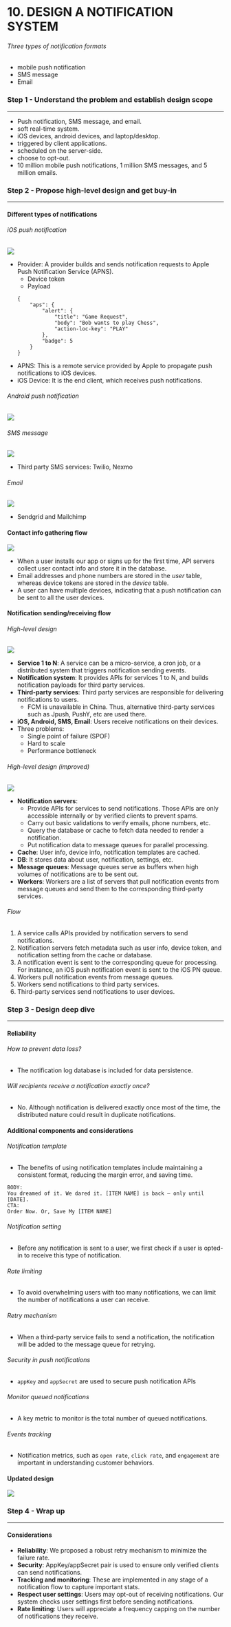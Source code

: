 # 10. DESIGN A NOTIFICATION SYSTEM
###### Three types of notification formats
- mobile push notification
- SMS message
- Email

### Step 1 - Understand the problem and establish design scope
---
- Push notification, SMS message, and email.
- soft real-time system.
- iOS devices, android devices, and laptop/desktop.
- triggered by client applications.
- scheduled on the server-side.
- choose to opt-out.
- 10 million mobile push notifications, 1 million SMS messages, and 5 million emails.

### Step 2 - Propose high-level design and get buy-in
---
#### Different types of notifications
###### iOS push notification
![](./yerim/images/figure-10-2.png)
- Provider: A provider builds and sends notification requests to Apple Push Notification Service (APNS).
    - Device token
    - Payload
    ```
    {
        "aps": {
            "alert": {
                "title": "Game Request",
                "body": "Bob wants to play Chess",
                "action-loc-key": "PLAY"
            },
            "badge": 5
        }
    }
    ```
- APNS: This is a remote service provided by Apple to propagate push notifications to iOS devices.
- iOS Device: It is the end client, which receives push notifications.

###### Android push notification
![](./yerim/images/figure-10-3.png)

###### SMS message
![](./yerim/images/figure-10-4.png)
- Third party SMS services: Twilio, Nexmo

###### Email
![](./yerim/images/figure-10-5.png)
- Sendgrid and Mailchimp

#### Contact info gathering flow
![](./yerim/images/figure-10-7.png)
- When a user installs our app or signs up for the first time, API servers collect user contact info and store it in the database.
- Email addresses and phone numbers are stored in the _user_ table, whereas device tokens are stored in the _device_ table.
- A user can have multiple devices, indicating that a push notification can be sent to all the user devices.

#### Notification sending/receiving flow
###### High-level design
![](./yerim/images/figure-10-9.png)
- **Service 1 to N**: A service can be a micro-service, a cron job, or a distributed system that triggers notification sending events.
- **Notification system**: It provides APIs for services 1 to N, and builds notification payloads for third party services.
- **Third-party services**: Third party services are responsible for delivering notifications to users.
    - FCM is unavailable in China. Thus, alternative third-party services such as Jpush, PushY, etc are used there.
- **iOS, Android, SMS, Email**: Users receive notifications on their devices.
- Three problems:
    - Single point of failure (SPOF)
    - Hard to scale
    - Performance bottleneck

###### High-level design (improved)
![](./yerim/images/figure-10-10.png)
- **Notification servers**: 
    - Provide APIs for services to send notifications. Those APIs are only accessible internally or by verified clients to prevent spams.
    - Carry out basic validations to verify emails, phone numbers, etc.
    - Query the database or cache to fetch data needed to render a notification.
    - Put notification data to message queues for parallel processing.
- **Cache**: User info, device info, notification templates are cached.
- **DB**: It stores data about user, notification, settings, etc.
- **Message queues**: Message queues serve as buffers when high volumes of notifications are to be sent out.
- **Workers**: Workers are a list of servers that pull notification events from message queues and send them to the corresponding third-party services.

###### Flow
1. A service calls APIs provided by notification servers to send notifications.
2. Notification servers fetch metadata such as user info, device token, and notification setting from the cache or database.
3. A notification event is sent to the corresponding queue for processing. For instance, an iOS push notification event is sent to the iOS PN queue.
4. Workers pull notification events from message queues. 
5. Workers send notifications to third party services.
6. Third-party services send notifications to user devices.

### Step 3 - Design deep dive
---
#### Reliability
###### How to prevent data loss?
- The notification log database is included for data persistence.
###### Will recipients receive a notification exactly once?
- No. Although notification is delivered exactly once most of the time, the distributed nature could result in duplicate notifications.

#### Additional components and considerations
###### Notification template
- The benefits of using notification templates include maintaining a consistent format, reducing the margin error, and saving time.
```
BODY:
You dreamed of it. We dared it. [ITEM NAME] is back — only until [DATE]. 
CTA:
Order Now. Or, Save My [ITEM NAME]
```

###### Notification setting
- Before any notification is sent to a user, we first check if a user is opted-in to receive this type of notification.

###### Rate limiting
- To avoid overwhelming users with too many notifications, we can limit the number of notifications a user can receive.

###### Retry mechanism
- When a third-party service fails to send a notification, the notification will be added to the message queue for retrying.

###### Security in push notifications
- `appKey` and `appSecret` are used to secure push notification APIs

###### Monitor queued notifications
- A key metric to monitor is the total number of queued notifications.

###### Events tracking
- Notification metrics, such as `open rate`, `click rate`, and `engagement` are important in understanding customer behaviors.

#### Updated design
![](./yerim/images/figure-10-14.png)

### Step 4 - Wrap up
---
#### Considerations
- **Reliability**: We proposed a robust retry mechanism to minimize the failure rate.
- **Security**: AppKey/appSecret pair is used to ensure only verified clients can send notifications.
- **Tracking and monitoring**: These are implemented in any stage of a notification flow to capture important stats.
- **Respect user settings**: Users may opt-out of receiving notifications. Our system checks user settings first before sending notifications.
- **Rate limiting**: Users will appreciate a frequency capping on the number of notifications they receive.
